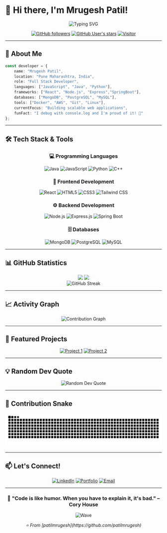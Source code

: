 

# 👋 Hi there, I'm Mrugesh Patil!

<div align="center">
  <img src="https://readme-typing-svg.herokuapp.com?font=Fira+Code&size=32&duration=2800&pause=2000&color=A9FEF7&center=true&vCenter=true&width=600&lines=Full+Stack+Developer;Open+Source+Enthusiast;Problem+Solver;Always+Learning!" alt="Typing SVG" />
</div>

<div align="center">
  
  [![GitHub followers](https://img.shields.io/github/followers/patilmrugesh?label=Follow&style=social)](https://github.com/patilmrugesh/?tab=follow)
  [![GitHub User's stars](https://img.shields.io/github/stars/patilmrugesh?style=social)](https://github.com/patilmrugesh)
  [![Visitor](https://visitor-badge.laobi.icu/badge?page_id=patilmrugesh.patilmrugesh)](https://github.com/patilmrugesh)

</div>

---

## 🚀 About Me

```typescript
const developer = {
    name: "Mrugesh Patil",
    location: "Pune Maharashtra, India",
    role: "Full Stack Developer",
    languages: ["JavaScript", "Java", "Python"],
    frameworks: ["React", "Node.js", "Express","SpringBoot"],
    databases: ["MongoDB", "PostgreSQL", "MySQL"],
    tools: ["Docker", "AWS", "Git", "Linux"],
    currentFocus: "Building scalable web applications",
    funFact: "I debug with console.log and I'm proud of it! 🐛"
};
```

---

## 🛠️ Tech Stack & Tools

<div align="center">

### 💻 Programming Languages

![Java](https://img.shields.io/badge/Java-ED8B00?style=for-the-badge&logo=java&logoColor=white)
![JavaScript](https://img.shields.io/badge/JavaScript-F7DF1E?style=for-the-badge&logo=javascript&logoColor=black)
![Python](https://img.shields.io/badge/Python-3776AB?style=for-the-badge&logo=python&logoColor=white)
![C++](https://img.shields.io/badge/C++-00599C?style=for-the-badge&logo=c%2B%2B&logoColor=white)

### 🎨 Frontend Development
![React](https://img.shields.io/badge/React-20232A?style=for-the-badge&logo=react&logoColor=61DAFB)
![HTML5](https://img.shields.io/badge/HTML5-E34F26?style=for-the-badge&logo=html5&logoColor=white)
![CSS3](https://img.shields.io/badge/CSS3-1572B6?style=for-the-badge&logo=css3&logoColor=white)
![Tailwind CSS](https://img.shields.io/badge/Tailwind_CSS-38B2AC?style=for-the-badge&logo=tailwind-css&logoColor=white)

### ⚙️ Backend Development
![Node.js](https://img.shields.io/badge/Node.js-43853D?style=for-the-badge&logo=node.js&logoColor=white)
![Express.js](https://img.shields.io/badge/Express.js-404D59?style=for-the-badge)
![Spring Boot](https://img.shields.io/badge/Spring_Boot-6DB33F?style=for-the-badge&logo=spring-boot&logoColor=white)

### 🗄️ Databases
![MongoDB](https://img.shields.io/badge/MongoDB-4EA94B?style=for-the-badge&logo=mongodb&logoColor=white)
![PostgreSQL](https://img.shields.io/badge/PostgreSQL-316192?style=for-the-badge&logo=postgresql&logoColor=white)
![MySQL](https://img.shields.io/badge/MySQL-00000F?style=for-the-badge&logo=mysql&logoColor=white)


</div>

---

## 📊 GitHub Statistics

<div align="center">
  <img height="180em" src="https://github-readme-stats.vercel.app/api?username=patilmrugesh&show_icons=true&theme=tokyonight&include_all_commits=true&count_private=true"/>
  <img height="180em" src="https://github-readme-stats.vercel.app/api/top-langs/?username=patilmrugesh&layout=compact&langs_count=8&theme=tokyonight"/>
</div>

<div align="center">
  <img src="https://github-readme-streak-stats.herokuapp.com/?user=patilmrugesh&theme=tokyonight" alt="GitHub Streak" />
</div>

---

## 📈 Activity Graph
<div align="center">
  <img src="https://github-readme-activity-graph.vercel.app/graph?username=patilmrugesh&theme=tokyo-night&bg_color=1a1b27&color=70a5fd&line=bf91f3&point=38bdae&area=true&hide_border=true" alt="Contribution Graph" />
</div>

---

## 🌟 Featured Projects

<div align="center">

[![Project 1](https://github-readme-stats.vercel.app/api/pin/?username=patilmrugesh&repo=project1&theme=tokyonight)](https://github.com/patilmrugesh/civicboost)
[![Project 2](https://github-readme-stats.vercel.app/api/pin/?username=patilmrugesh&repo=project2&theme=tokyonight)](https://github.com/patilmrugesh/arogya)

</div>

---

## 💡 Random Dev Quote
<div align="center">
  <img src="https://quotes-github-readme.vercel.app/api?type=horizontal&theme=tokyonight" alt="Random Dev Quote" />
</div>

---

## 🐍 Contribution Snake
<div align="center">
  <img src="https://raw.githubusercontent.com/patilmrugesh/patilmrugesh/output/github-contribution-grid-snake.svg" alt="Snake animation" />
</div>

---

## 📫 Let's Connect!

<div align="center">

[![LinkedIn](https://img.shields.io/badge/LinkedIn-0077B5?style=for-the-badge&logo=linkedin&logoColor=white)](https://linkedin.com/in/mrugesh-patil)
[![Portfolio](https://img.shields.io/badge/Portfolio-FF5722?style=for-the-badge&logo=todoist&logoColor=white)](https://yourportfolio.com)
[![Email](https://img.shields.io/badge/Gmail-D14836?style=for-the-badge&logo=gmail&logoColor=white)](mailto:patilmrugesh84@gmail.com)

</div>

---

<div align="center">
  <h3>🎯 "Code is like humor. When you have to explain it, it's bad." – Cory House</h3>
  
  ![Wave](https://raw.githubusercontent.com/mayhemantt/mayhemantt/Update/svg/Bottom.svg)
  
  <p><i>⭐️ From [patilmrugesh](https://github.com/patilmrugesh)</i></p>
</div>
